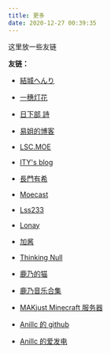 ```yaml
---
title: 更多
date: 2020-12-27 00:39:35
---
```


这里放一些友链

__友链：__

- [結城へんり](https://www.henri.moe/)

- [一穗灯花](https://milena-blog.vercel.app/)

- [日下部 詩](https://www.kskb.eu.org/)

- [易姐的博客](https://shakaianee.top/)

- [LSC.MOE](https://lsc.moe/)

- [ITY's blog](https://7ity.codes/)

- [長門有希](https://blog.yuki-nagato.com/)

- [Moecast](https://blog.cas7.moe/)

- [Lss233](https://lss233.com)

- [Lonay](https://lonay.me)

- [加酱](https://blog.lijiakaijun.cyou)

- [Thinking Null](https://awsl.blog)

- [鹿乃的猫](https://kano.cat)

- [鹿乃音乐合集](https://kanosuki.com:1224)

- [MAKjust Minecraft 服务器](https://makjust.com)

- [Anillc 的 github](https://github.com/Anillc)

- [Anillc 的爱发电](https://afdian.net/@anillc)

